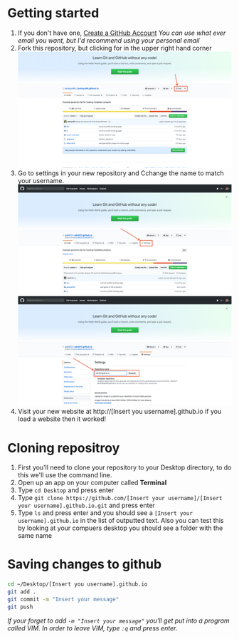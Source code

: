 # Getting started

1.  If you don't have one, [Create a GitHub Account](https://github.com/join)
    *You can use what ever email you want, but I'd recommend using your personal email*
2.  Fork this repository, but clicking for in the upper right hand corner
    ![fork screenshot](fork.png)
3.  Go to settings in your new repository and Cchange the name to match your username.
    ![Settings screenshot](settings.png)
    ![Name screenshot](rename.png)
4.  Visit your new website at http://[Insert you username].github.io if you load a
    website then it worked!


# Cloning repositroy

1.  First you'll need to clone your repository to your Desktop directory, to do this
    we'll use the command line.
2.  Open up an app on your computer called **Terminal**
3.  Type `cd Desktop` and press enter
4.  Type `git clone https://github.com/[Insert your username]/[Insert your username].github.io.git`
    and press enter
5.  Type `ls` and press enter and you should see a `[Insert your username].github.io` in the
    list of outputted text. Also you can test this by looking at your compuers desktop you
    should see a folder with the same name


# Saving changes to github

```bash
cd ~/Desktop/[Insert you username].github.io
git add .
git commit -m "Insert your message"
git push
```

*If your forget to add `-m "Insert your message"` you'll get put into a program called VIM. In order to leave VIM, type `:q` and press enter.*
